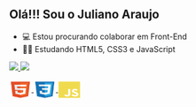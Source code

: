 ## Olá!!! Sou o Juliano Araujo
- 💻 Estou procurando colaborar em Front-End
- 👨‍🎓 Estudando HTML5, CSS3 e JavaScript

<div align = "centro">
  <a href="https://github.com/araujo-juliano">
  <img height="180em" src="https://github-readme-stats.vercel.app/api?username=araujo-juliano&show_icons=true&theme=aura&include_all_commits=true&count_private=true"/>
  <img height="180em" src="https://github-readme-stats.vercel.app/api/top-langs/?username=araujo-juliano&layout=compact&langs_count=7&theme=aura"/>
</div>
<div style="display: inline_block"><br>
  <img align="center" alt="Rafa-HTML" height="30" width="40" src="https://raw.githubusercontent.com/devicons/devicon/master/icons/html5/html5-original.svg">
  <img align="center" alt="Rafa-CSS" height="30" width="40" src="https://raw.githubusercontent.com/devicons/devicon/master/icons/css3/css3-original.svg">
  <img align="center" alt="Rafa-Js" height="30" width="40" src="https://raw.githubusercontent.com/devicons/devicon/master/icons/javascript/javascript-plain.svg">
</div>
